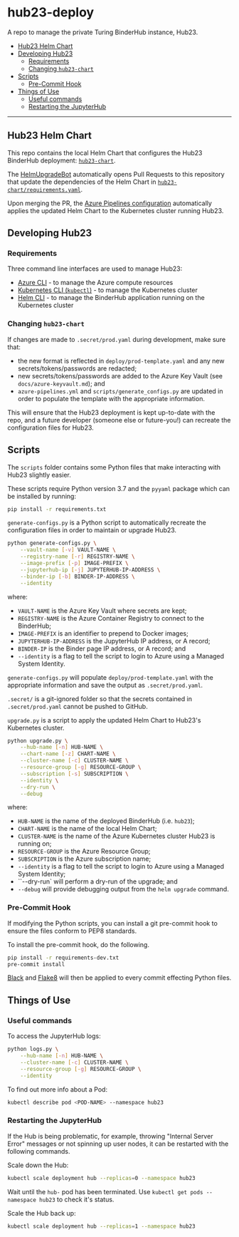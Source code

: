 # hub23-deploy

A repo to manage the private Turing BinderHub instance, Hub23.

- [Hub23 Helm Chart](#hub23-helm-chart)
- [Developing Hub23](#developing-hub23)
  - [Requirements](#requirements)
  - [Changing `hub23-chart`](#changing-hub23-chart)
- [Scripts](#scripts)
  - [Pre-Commit Hook](#pre-commit-hook)
- [Things of Use](#things-of-use)
  - [Useful commands](#Useful-commands)
  - [Restarting the JupyterHub](#Restarting-the-JupyterHub)

---

## Hub23 Helm Chart

This repo contains the local Helm Chart that configures the Hub23 BinderHub deployment: [`hub23-chart`](hub23-chart).

The [HelmUpgradeBot](https://github.com/HelmUpgradeBot/hub23-deploy-upgrades) automatically opens Pull Requests to this repository that update the dependencies of the Helm Chart in [`hub23-chart/requirements.yaml`](hub23-chart/requirements.yaml).

Upon merging the PR, the [Azure Pipelines configuration](azure-pipelines.yml) automatically applies the updated Helm Chart to the Kubernetes cluster running Hub23.

## Developing Hub23

### Requirements

Three command line interfaces are used to manage Hub23:

- [Azure CLI](https://docs.microsoft.com/en-us/cli/azure/install-azure-cli?view=azure-cli-latest) - to manage the Azure compute resources
- [Kubernetes CLI (`kubectl`)](https://kubernetes.io/docs/tasks/tools/install-kubectl/#install-kubectl) - to manage the Kubernetes cluster
- [Helm CLI](https://helm.sh/docs/using_helm/#installing-helm) - to manage the BinderHub application running on the Kubernetes cluster

### Changing `hub23-chart`

If changes are made to `.secret/prod.yaml` during development, make sure that:

- the new format is reflected in `deploy/prod-template.yaml` and any new secrets/tokens/passwords are redacted;
- new secrets/tokens/passwords are added to the Azure Key Vault (see `docs/azure-keyvault.md`); and
- `azure-pipelines.yml` and `scripts/generate_configs.py` are updated in order to populate the template with the appropriate information.

This will ensure that the Hub23 deployment is kept up-to-date with the repo, and a future developer (someone else or future-you!) can recreate the configuration files for Hub23.

## Scripts

The `scripts` folder contains some Python files that make interacting with Hub23 slightly easier.

These scripts require Python version 3.7 and the `pyyaml` package which can be installed by running:

```bash
pip install -r requirements.txt
```

`generate-configs.py` is a Python script to automatically recreate the configuration files in order to maintain or upgrade Hub23.

```bash
python generate-configs.py \
    --vault-name [-v] VAULT-NAME \
    --registry-name [-r] REGISTRY-NAME \
    --image-prefix [-p] IMAGE-PREFIX \
    --jupyterhub-ip [-j] JUPYTERHUB-IP-ADDRESS \
    --binder-ip [-b] BINDER-IP-ADDRESS \
    --identity
```

where:

- `VAULT-NAME` is the Azure Key Vault where secrets are kept;
- `REGISTRY-NAME` is the Azure Container Registry to connect to the BinderHub;
- `IMAGE-PREFIX` is an identifier to prepend to Docker images;
- `JUPYTERHUB-IP-ADDRESS` is the JupyterHub IP address, or A record;
- `BINDER-IP` is the Binder page IP address, or A record; and
- `--identity` is a flag to tell the script to login to Azure using a Managed System Identity.

`generate-configs.py` will populate `deploy/prod-template.yaml` with the appropriate information and save the output as `.secret/prod.yaml`.

`.secret/` is a git-ignored folder so that the secrets contained in `.secret/prod.yaml` cannot be pushed to GitHub.

`upgrade.py` is a script to apply the updated Helm Chart to Hub23's Kubernetes cluster.

```bash
python upgrade.py \
    --hub-name [-n] HUB-NAME \
    --chart-name [-z] CHART-NAME \
    --cluster-name [-c] CLUSTER-NAME \
    --resource-group [-g] RESOURCE-GROUP \
    --subscription [-s] SUBSCRIPTION \
    --identity \
    --dry-run \
    --debug
```

where:

- `HUB-NAME` is the name of the deployed BinderHub (i.e. `hub23`);
- `CHART-NAME` is the name of the local Helm Chart;
- `CLUSTER-NAME` is the name of the Azure Kubernetes cluster Hub23 is running on;
- `RESOURCE-GROUP` is the Azure Resource Group;
- `SUBSCRIPTION` is the Azure subscription name;
- `--identity` is a flag to tell the script to login to Azure using a Managed System Identity;
- ``--dry-run` will perform a dry-run of the upgrade; and
- `--debug` will provide debugging output from the `helm upgrade` command.

### Pre-Commit Hook

If modifying the Python scripts, you can install a git pre-commit hook to ensure the files conform to PEP8 standards.

To install the pre-commit hook, do the following.

```bash
pip install -r requirements-dev.txt
pre-commit install
```

[Black](https://github.com/psf/black) and [Flake8](http://flake8.pycqa.org/en/latest/) will then be applied to every commit effecting Python files.

## Things of Use

### Useful commands

To access the JupyterHub logs:

```bash
python logs.py \
    --hub-name [-n] HUB-NAME \
    --cluster-name [-c] CLUSTER-NAME \
    --resource-group [-g] RESOURCE-GROUP \
    --identity
```

To find out more info about a Pod:

```bash
kubectl describe pod <POD-NAME> --namespace hub23
```

### Restarting the JupyterHub

If the Hub is being problematic, for example, throwing "Internal Server Error" messages or not spinning up user nodes, it can be restarted with the following commands.

Scale down the Hub:

```bash
kubectl scale deployment hub --replicas=0 --namespace hub23
```

Wait until the `hub-` pod has been terminated.
Use `kubectl get pods --namespace hub23` to check it's status.

Scale the Hub back up:

```bash
kubectl scale deployment hub --replicas=1 --namespace hub23
```

